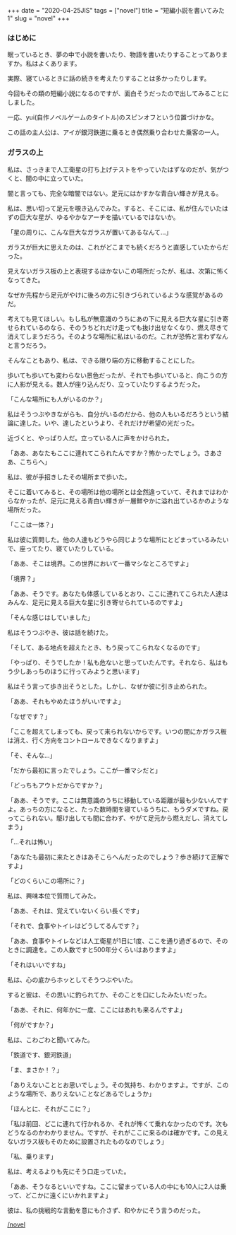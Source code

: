+++
date = "2020-04-25JIS"
tags = ["novel"]
title = "短編小説を書いてみた1"
slug = "novel"
+++

### はじめに

眠っているとき、夢の中で小説を書いたり、物語を書いたりすることってありますか。私はよくあります。

実際、寝ているときに話の続きを考えたりすることは多かったりします。

今回もその類の短編小説になるのですが、面白そうだったので出してみることにしました。

一応、yui(自作ノベルゲームのタイトル)のスピンオフという位置づけかな。

この話の主人公は、アイが銀河鉄道に乗るとき偶然乗り合わせた乗客の一人。

### ガラスの上

私は、さっきまで人工衛星の打ち上げテストをやっていたはずなのだが、気がつくと、闇の中に立っていた。

闇と言っても、完全な暗闇ではない。足元にはかすかな青白い輝きが見える。

私は、思い切って足元を覗き込んでみた。すると、そこには、私が住んでいたはずの巨大な星が、ゆるやかなアーチを描いているではないか。

「星の周りに、こんな巨大なガラスが置いてあるなんて...」

ガラスが巨大に思えたのは、これがどこまでも続くだろうと直感していたからだった。

見えないガラス板の上と表現するほかないこの場所だったが、私は、次第に怖くなってきた。

なぜか先程から足元がやけに後ろの方に引きづられているような感覚があるのだ。

考えても見てほしい。もし私が無意識のうちにあの下に見える巨大な星に引き寄せられているのなら、そのうちどれだけ走っても抜け出せなくなり、燃え尽きて消えてしまうだろう。そのような場所に私はいるのだ。これが恐怖と言わずなんと言うだろう。

そんなこともあり、私は、できる限り端の方に移動することにした。

歩いても歩いても変わらない景色だったが、それでも歩いていると、向こうの方に人影が見える。数人が座り込んだり、立っていたりするようだった。

「こんな場所にも人がいるのか？」

私はそうつぶやきながらも、自分がいるのだから、他の人もいるだろうという結論に達した。いや、達したというより、それだけが希望の光だった。

近づくと、やっぱり人だ。立っている人に声をかけられた。

「ああ、あなたもここに連れてこられたんですか？怖かったでしょう。さあさあ、こちらへ」

私は、彼が手招きしたその場所まで歩いた。

そこに着いてみると、その場所は他の場所とは全然違っていて、それまではわからなかったが、足元に見える青白い輝きが一層鮮やかに溢れ出ているかのような場所だった。

「ここは一体？」

私は彼に質問した。他の人達もどうやら同じような場所にとどまっているみたいで、座ってたり、寝ていたりしている。

「ああ、そこは境界。この世界において一番マシなところですよ」

「境界？」

「ああ、そうです。あなたも体感しているとおり、ここに連れてこられた人達はみんな、足元に見える巨大な星に引き寄せられているのですよ」

「そんな感じはしていました」

私はそうつぶやき、彼は話を続けた。

「そして、ある地点を超えたとき、もう戻ってこられなくなるのです」

「やっぱり、そうでしたか！私も危ないと思っていたんです。それなら、私はもう少しあっちのほうに行ってみようと思います」

私はそう言って歩き出そうとした。しかし、なぜか彼に引き止められた。

「ああ、それもやめたほうがいいですよ」

「なぜです？」

「ここを超えてしまっても、戻って来られないからです。いつの間にかガラス板は消え、行く方向をコントロールできなくなりますよ」

「そ、そんな...」

「だから最初に言ったでしょう。ここが一番マシだと」

「どっちもアウトだからですか？」

「ああ、そうです。ここは無意識のうちに移動している距離が最も少ないんですよ。あっちの方になると、たった数時間を寝ているうちに、もうダメですね。戻ってこられない。駆け出しても間に合わず、やがて足元から燃えだし、消えてしまう」

「...それは怖い」

「あなたも最初に来たときはあそこらへんだったのでしょう？歩き続けて正解ですよ」

「どのくらいこの場所に？」

私は、興味本位で質問してみた。

「ああ、それは、覚えていないくらい長くです」

「それで、食事やトイレはどうしてるんです？」

「ああ、食事やトイレなどは人工衛星が1日に1度、ここを通り過ぎるので、そのときに調達を。この人数ですと500年分くらいはありますよ」

「それはいいですね」

私は、心の底からホッとしてそうつぶやいた。

すると彼は、その思いに釣られてか、そのことを口にしたみたいだった。

「ああ、それに、何年かに一度、ここにはあれも来るんですよ」

「何がですか？」

私は、こわごわと聞いてみた。

「鉄道です、銀河鉄道」

「ま、まさか！？」

「ありえないこととお思いでしょう。その気持ち、わかりますよ。ですが、このような場所で、ありえないことなどあるでしょうか」

「ほんとに、それがここに？」

「私は前回、どこに連れて行かれるか、それが怖くて乗れなかったのです。次もどうなるのかわかりません。ですが、それがここに来るのは確かです。この見えないガラス板もそのために設置されたものなのでしょう」

「私、乗ります」

私は、考えるよりも先にそう口走っていた。

「ああ、そうなるといいですね。ここに留まっている人の中にも10人に2人は乗って、どこかに遠くにいかれますよ」

彼は、私の挑戦的な言動を意にも介さず、和やかにそう言うのだった。

[/novel](/novel)

